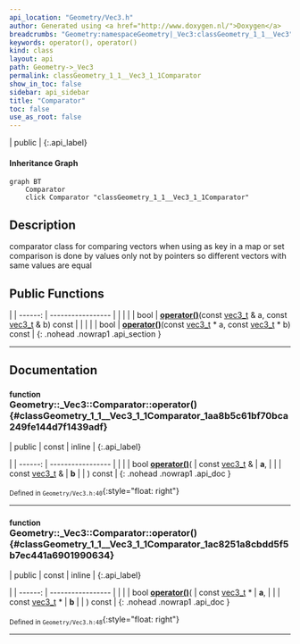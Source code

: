 ```yaml
---
api_location: "Geometry/Vec3.h"
author: Generated using <a href="http://www.doxygen.nl/">Doxygen</a>
breadcrumbs: "Geometry:namespaceGeometry|_Vec3:classGeometry_1_1__Vec3"
keywords: operator(), operator()
kind: class
layout: api
path: Geometry->_Vec3
permalink: classGeometry_1_1__Vec3_1_1Comparator
show_in_toc: false
sidebar: api_sidebar
title: "Comparator"
toc: false
use_as_root: false
---
```


| public |
{:.api_label}

#### Inheritance Graph

```mermaid
graph BT
	Comparator
	click Comparator "classGeometry_1_1__Vec3_1_1Comparator"
```

## Description



comparator class for comparing vectors when using as key in a map or set comparison is done by values only not by pointers so different vectors with same values are equal



## Public Functions

|
| ------: | ----------------- |
|  | |
| bool | **[operator()](#classGeometry_1_1%5F%5FVec3_1_1Comparator_1aa8b5c61bf70bca249fe144d7f1439adf)**(const [vec3_t](classGeometry_1_1%5F%5FVec3#classGeometry_1_1%5F%5FVec3_1ab59ee3b31e4b941162cdd7bedaece403) & a, const [vec3_t](classGeometry_1_1%5F%5FVec3#classGeometry_1_1%5F%5FVec3_1ab59ee3b31e4b941162cdd7bedaece403) & b) const |
|  | |
| bool | **[operator()](#classGeometry_1_1%5F%5FVec3_1_1Comparator_1ac8251a8cbdd5f5b7ec441a6901990634)**(const [vec3_t](classGeometry_1_1%5F%5FVec3#classGeometry_1_1%5F%5FVec3_1ab59ee3b31e4b941162cdd7bedaece403) * a, const [vec3_t](classGeometry_1_1%5F%5FVec3#classGeometry_1_1%5F%5FVec3_1ab59ee3b31e4b941162cdd7bedaece403) * b) const |
{: .nohead .nowrap1 .api_section }


-------------------------------------------------------------------

## Documentation

### <small>function</small><br/> Geometry::_Vec3::Comparator::operator() {#classGeometry_1_1__Vec3_1_1Comparator_1aa8b5c61bf70bca249fe144d7f1439adf}

| public | const | inline |
{:.api_label}

|
| ------: | ----------------- |
|  |
| bool **[operator()](#classGeometry_1_1%5F%5FVec3_1_1Comparator_1aa8b5c61bf70bca249fe144d7f1439adf)**( | const [vec3_t](classGeometry_1_1%5F%5FVec3#classGeometry_1_1%5F%5FVec3_1ab59ee3b31e4b941162cdd7bedaece403) & | **a**, |
| | const [vec3_t](classGeometry_1_1%5F%5FVec3#classGeometry_1_1%5F%5FVec3_1ab59ee3b31e4b941162cdd7bedaece403) & | **b** |
|   ) const |
{: .nohead .nowrap1 .api_doc }





<sub>Defined in `Geometry/Vec3.h:40`</sub>{:style="float: right"}

-------------------------------------------------------------------

### <small>function</small><br/> Geometry::_Vec3::Comparator::operator() {#classGeometry_1_1__Vec3_1_1Comparator_1ac8251a8cbdd5f5b7ec441a6901990634}

| public | const | inline |
{:.api_label}

|
| ------: | ----------------- |
|  |
| bool **[operator()](#classGeometry_1_1%5F%5FVec3_1_1Comparator_1ac8251a8cbdd5f5b7ec441a6901990634)**( | const [vec3_t](classGeometry_1_1%5F%5FVec3#classGeometry_1_1%5F%5FVec3_1ab59ee3b31e4b941162cdd7bedaece403) * | **a**, |
| | const [vec3_t](classGeometry_1_1%5F%5FVec3#classGeometry_1_1%5F%5FVec3_1ab59ee3b31e4b941162cdd7bedaece403) * | **b** |
|   ) const |
{: .nohead .nowrap1 .api_doc }





<sub>Defined in `Geometry/Vec3.h:48`</sub>{:style="float: right"}

-------------------------------------------------------------------

